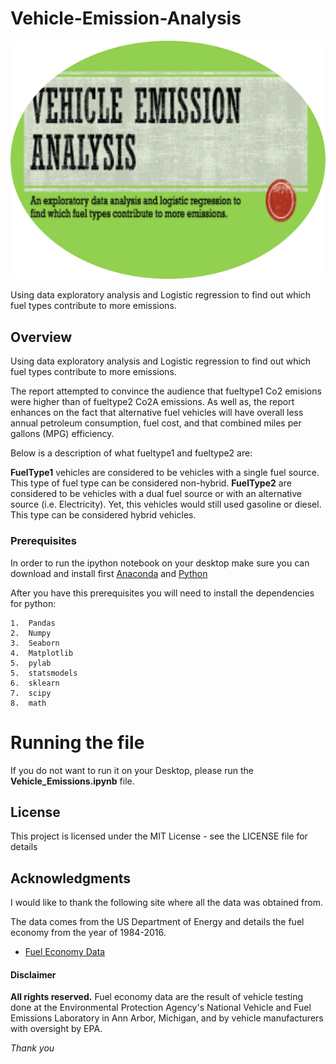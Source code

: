 # Vehicle-Emission-Analysis

![Alt image](https://github.com/PauloRlopez/Vehicle-Emission-Analysis/blob/master/images/emission-rounded.png?raw=emissions-rounded)


Using data exploratory analysis and Logistic regression to find out which fuel types contribute to more emissions.

## Overview

Using data exploratory analysis and Logistic regression to find out which fuel types contribute to more emissions.

The report attempted to convince the audience that fueltype1 Co2 emisions were higher than of fueltype2 Co2A emissions. As well as, the report enhances on the fact that alternative fuel vehicles will have overall less annual petroleum consumption, fuel cost, and that combined miles per gallons (MPG) efficiency.

Below is a description of what fueltype1 and fueltype2 are:

**FuelType1** vehicles are considered to be vehicles with a single fuel source. This type of fuel type can be considered non-hybrid.
**FuelType2** are considered to be vehicles with a dual fuel source or with an alternative source (i.e. Electricity). Yet, this vehicles would still used gasoline or diesel. This type can be considered hybrid vehicles.



### Prerequisites

In order to run the ipython notebook on your desktop make sure you can download and install first [Anaconda](https://www.continuum.io/downloads) and [Python](https://www.python.org/downloads/)

After you have this prerequisites you will need to install the dependencies for python:

```
1.  Pandas
2.  Numpy
3.  Seaborn
4.  Matplotlib
5.  pylab
5.  statsmodels
6.  sklearn
7.  scipy
8.  math

```

# Running the file

If you do not want to run it on your Desktop, please run the **Vehicle_Emissions.ipynb** file.

## License

This project is licensed under the MIT License - see the LICENSE file for details

## Acknowledgments

I would like to thank the following site where all the data was obtained from.

The data comes from the US Department of Energy and details the fuel economy from the year of 1984-2016.

* [Fuel Economy Data](https://www.fueleconomy.gov/feg/download.shtml)


#### Disclaimer

**All rights reserved.**
Fuel economy data are the result of vehicle testing done at the Environmental Protection Agency's National Vehicle and Fuel Emissions Laboratory in Ann Arbor, Michigan, and by vehicle manufacturers with oversight by EPA.


*Thank you*

